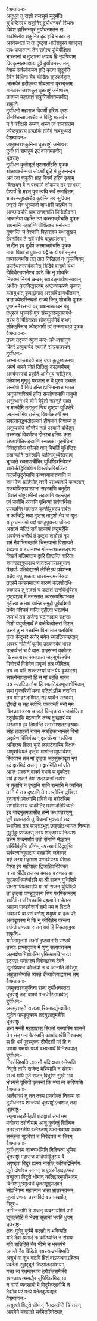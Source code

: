 वैशम्पायनः-  
अनुभूय तु राज्ञो राजसूयं सुदुर्मतिः  
युधिष्ठिरस्य शकुनिर् दुर्योधनवशे स्थितः  
विवेश हास्तिनपुरं दुर्योधनमतेन सः  
बाढमित्येव शकुनिर् दृढं हृदि चकार ह  
अस्वस्थतां च तां दृष्ट्वा धार्तराष्ट्रस्य पापकृत्  
पापः पापात्मना तेन समेत्य पृथिवीक्षिता  
भारतानां च दुष्टात्मा क्षयाय हि नृपश्रियाम्  
प्रियकृन्मतमाज्ञाय पूर्वं दुर्योधनस्य तत्  
वैशसं सर्वलोकस्य हृदि कृत्वा सुदुर्मतिः  
दैवेन विधिना चैव चोदितः क्रूरकर्मकृत्  
आत्मवैरं हृदीकृत्य सौबलानां पुरस्कृतम्  
गान्धारराजश्शकुर् धृतराष्ट्रं जनेश्वरम्  
उपगम्य महाप्राज्ञं शकुनिर्वाक्यमब्रवीत्  
शकुनिः-  
दुर्योधनो महाराज विवर्णो हरिणः कृशः  
दीनश्चिन्तापरश्चैव तं विद्धि भरतर्षभ  
न वै परीक्षसे सम्यग् अस्य त्वं राजसत्तम  
ज्येष्ठपुत्रस्य हृच्छोकं तमिमं नावबुध्यसे  
वैशम्पायनः-  
एवमुक्तश्शकुनिना धृतराष्ट्रो जनेश्वरः  
दुर्योधनं समाहूयं इदं वचनमब्रवीत्  
धृतराष्ट्रः-  
दुर्योधन कुतोमूलं भृशमार्तोऽसि पुत्रक  
श्रोतव्यश्चेन्मया सोऽर्थो ब्रूहि मे कुरुनन्दन  
अयं त्वां शकुनिः प्राह विवर्णं हरिणं कृशम्  
चिन्तयन् वै न पश्यामि शोकस्य तव सम्भवम्  
ऐश्वर्यं हि महत् पुत्र त्वयि सर्वं समाहितम्  
भ्रातरस्सुहृदश्चैव कुर्वन्ति तव सुप्रियम्  
त्वद्दत्तं चैव भुञ्जावो गान्धारी चाहमेव च  
आच्छादयसि प्रावारानश्नासि पिशितौदनम्  
आजानेया वहन्ति त्वां कस्माच्छोचसि पुत्रक  
शयनानि महार्हाणि योषितश्च मनोरमाः  
गुणवन्ति च वेश्मानि विहाराश्च यथासुखम्  
देवनामिव ते सर्वं वाचि बद्धमसंशयम्  
स दीन इव दुर्धर्ष कस्माच्छोचसि पुत्रक  
मात्रा पित्रा च पुत्रस्य यद्वै कार्यं परं स्मृतम्  
प्राप्तस्त्वमसि तत् तात निखिलां नः कुलश्रियम्  
उपस्थितस्सर्वकामैस् त्रिदिवे वासवो यथा  
विविधैरन्नपानैश्च प्रवरैः किं नु शोचसि  
निरुक्तं निगमं छन्दस् सषडङ्गार्थशास्त्रवान्  
अधीतः कृतविद्यस्त्वम्  अष्टव्याकरणैः कृपात्  
हलायुधात् कृपाद्द्रोणाद् अस्त्रविद्यामधीतवान्  
भ्राताज्येष्ठस्स्थितो राज्ये किन्नु शोचसि पुत्रक  
पृथग्जनैरलभ्यं यद् अशनाच्छादनं बहु  
प्रभुस्त्वं भुञ्जसे पुत्र संस्तुतस्सूतमागधैः  
तस्य ते विदितप्रज्ञ शोकमूलमिदं कथम्  
लोकेऽस्मिञ् ज्येष्ठभागी त्वं तन्ममाचक्ष्व पुत्रक  
वैशम्पायनः-  
तस्य तद्वचनं श्रुत्वा मन्दः क्रोधवशानुगः  
पितरं प्रत्युवाचेदं स्वमतिं सम्प्रकाशयन्  
दुर्योधनः-  
अश्नाम्याच्छादये चाहं यथा कुपुरुषस्तथा  
अमर्षं धारये चोग्रं तितिक्षुः कालपर्ययम्  
अमर्षणस्स्वां प्रकृतिं अभिभूय चरेद्धितम्  
क्लेशान् मुमुक्षुः परजान् स वै पुरुष उच्यते  
सन्तोषो वै श्रियं हन्ति ह्यभिमानश्च भारत  
अनुक्रोशश्श्रियं हन्ति सन्तोषश्चापि तावुभौ  
अनुत्थानभये चोभे यैर्वृतो नाश्नुते महत्  
न मामवैमि तद्भूतां श्रियं दृष्ट्वा युधिष्ठेरे  
ज्वलन्तीमिव राजेन्द्र विवर्णकरणीं मम  
सपत्नानृद्ध्यतोऽत्मानं हीयमानं निशाम्य ह  
अतुष्यन्नपि कौन्तेयं नाहं पश्यामि वर्धितुम्  
तस्मादहं विवर्णश्च दीनश्च हरिणः कृशः  
अष्टाशीतिसहस्राणि स्नातका गृहमेधिनः  
त्रिंशद्दासीक एकैको यान् बिभर्ति युधिष्ठिरः  
दशान्यानि सहस्राणि यतीनामूर्ध्वरेतसाम्  
भुञ्जते रुक्मपात्रीभिर् युधिष्ठिरनिवेशने  
शत्रोर्ऋद्धिविशेषेण विरूपोन्नविबर्जितः  
कदलीमृदुरोमाणि कृष्णश्यामारुणानि च  
काम्भोजः प्राहिणोत् तस्मै परार्ध्यानपि कम्बलान्  
गजयोषिद्गवाश्वानां सहस्राणि चतुर्दश  
त्रिंशतं चोष्ट्रवामीनां सहस्राणि वहन्त्युत  
एवं सर्वाणि रत्नानि पृथिव्यां सर्वपार्थिवाः  
प्रयच्छन्ति महाराज कुन्तीपुत्रस्य सर्वतः  
न क्वचिद्धि मया दृष्टस् तादृशो नैव च श्रुतः  
यादृग्धनागमो यज्ञे पाण्डुपुत्रस्य धीमतः  
असत्यं चेदिदं सर्वं सञ्जयं प्रष्टुमर्हसि  
अपर्यन्तं धनौघं तं दृष्ट्वा शत्रोरहं नृप  
शमं नैवाभिगच्छामि चिन्तयानो विशाम्पते  
ब्राह्मणा वाटधानाश्च गोमन्तश्शतसङ्घशः  
त्रिखर्वं बलिमादाय द्वारि तिष्ठन्ति वारिताः  
कमण्डलूनुपादाय जातरूपमयाञ्शुभान्  
त्रैखर्वाः प्रतिवेद्यास्मै लेभिरेऽथ प्रवेशनम्  
यन्नैव मधु शक्राय धारयन्त्यमरस्त्रियः  
तदस्मै कांस्यमादाय वारुणं कलशोदधिः  
रुक्मस्य तु सहस्रं च कलशं रत्नविभूषितम्  
दृष्ट्वाऽथ मे मनस्तात ज्वररूपमिवाभवत्  
गृहीत्वा कलशं यान्ति समुद्रौ पूर्वदक्षिणौ  
तथैव पश्चिमं यान्ति गृहीत्वा भरतर्षभ  
जलार्थं तत्र राजेन्द्र घटानादाय राक्षसाः  
दिशो ययुर्जलार्थं ते वर्जयित्वोत्तरां दिशम्  
उत्तरं तु न गच्छन्ति विना तात पतत्रिभिः  
कृतां बैन्दुसरै रत्नैर् मयेन स्फाटिकच्छदाम्  
अपश्यं नलिनीं पूर्णाम् उदकस्येव भारत  
उत्कर्षन्तं च वै वासः प्राहसन्मां वृकोदरः  
किङ्कराश्च सभापाला जहसुर्भरतर्षभ  
पित्रोरर्थे विशेषेण प्रावृण्वं तत्र जीवितम्  
तत्र त्म यदि शक्तस्स्यां घातयेयं वृकोदरम्  
सपत्नेनापहासो हि स मां दहति भारत  
तत्र स्फाटिकतोयां हि स्फाटिकाम्बुजशोभिताम्  
सभां पुष्करिणीं मत्वा पतितोऽस्मि नराधिप  
तत्र मामहसद्भीमस् सह पार्थेन सस्वरम्  
द्रौपदी च सह स्त्रीभिः पातयन्ती मनो मम  
क्लिन्नवस्त्रस्य च जले किङ्करा राजचोदिताः  
ददुर्वासांसि मेऽन्यानि तच्च दुःखतरं मम  
अस्तम्भा इव तिष्ठन्ति स्तम्भाश्शतसहस्रशः  
सोहं तत्राहतो राजन् स्फटिकाभ्यन्तरे विभो  
अद्वारेण विनिर्गच्छन् द्वारसंस्थानरूपिणा  
अभिहत्य शिलां भूयो ललाटेनास्मि विक्षतः  
आमृशन्नियतं दृष्ट्वा मार्गान्तरमुपाविशम्  
स्त्रियश्च तत्र मां दृष्ट्वा जहसुस्तादृशं नृप  
इदं द्वारमिदं राजन् न द्वारमिति मां प्रति  
अग्रतः प्रहसन् वाक्यं बभाषे स वृकोदरः  
सर्वं हासकरं तेषां सदस्यानां नरर्षभ  
न श्रुतानि न दृष्टानि यानि रत्नानि मे क्वचित्  
तानि मे तत्र दृष्टानि तेन तप्तोस्मि दुःखितः  
हुताशनं प्रवेक्ष्यामि प्रविशे वा महोदधिम्  
सम्भावितस्य चाकीर्तिर् मरणादतिरिच्यते  
इदं चाद्भुतमत्रासीत् तन्मे कथयतश्शृणु  
पूर्णे शतसहस्रे तु विप्राणां भुञ्जतां सदा  
स्थापिता तत्र सञ्ज्ञाऽभूत् छङ्खोऽध्मायत नित्यशः  
मुहुर्मुहुः प्रणदतस् तस्य शङ्खस्य नित्यशः  
उत्तमं शब्दमश्रौषं ततो रोमाणि मेऽहृषन्  
पार्थिवैर्बहुभिः कीर्णम् उपस्थानं दिदृक्षुभिः  
सर्वरत्नान्युपादाय महार्हाणि जनेश्वर  
यज्ञे तस्य महाभाग पाण्डवेयस्य धीमतः  
वैश्या इव महीपाला द्विजातिपरिवेषकाः  
न सा श्रीर्देवराजस्य यमस्य वरुणस्य वा  
गुह्यकाधिपतेर्वाऽपि या श्री राजन् युधिष्ठिरे  
राक्षसाधिपतेर्वाऽपि या श्री राजन् युधिष्ठिरे  
तां दृष्ट्वा पाण्डुपुत्रस्य श्रियं परमिकामहम्  
शान्तिं न परिगच्छामि दह्यमानेन चेतसा  
अप्राप्य पाण्डवैश्वर्यं शमो मम न विद्यते  
अवाप्स्ये वा रणं बाणैश् शयुष्ये वा हतः परैः  
अतादृशस्य मे किं नु जीवितेन परन्तप  
वर्धन्ते पाण्डवा राजन् वयं हि स्थितवृद्धयः  
शकुनिः-  
यामेतामुत्तमां लक्ष्मीं दृष्टवानसि पाण्डवे  
तस्याः प्राप्तावुपायं मे शृणु सत्यपराक्रम  
अहमक्षेष्वभिज्ञोऽस्मि पृथिव्यामपि भारत  
हृदयज्ञः पणज्ञश्च विशेषज्ञश्च देवने  
द्यूतप्रियश्च कौन्तेयो न च जानाति देवितुम्  
आहूतश्चैष्यति व्यक्तं दीव्यावेत्याह्वयस्व तम्  
वैशम्पायनः-  
एवमुक्तश्शकुनिना राजा दुर्योधनस्तदा  
धृतराष्ट्रं तदा वाक्यं मन्दधीरिदमब्रवीत्  
दुर्योधनः-  
अयमुत्सहते राजञ्श् रियमाहर्तुमक्षवित्  
द्यूतेन पाण्डुपुत्रस्य तदनुज्ञातुमर्हसि  
धृतराष्ट्रः-  
क्षत्ता मन्त्री महाप्राज्ञस् स्थितो यस्यास्मि शासने  
तेन सङ्गम्य वेत्स्यामि कार्याकार्यविनिश्चयम्  
स हि धर्मं पुरस्कृत्य दीर्घदर्शी परं हि नः  
उभयोः पक्षयोः पथ्यं वक्ष्यत्यर्थं विनिश्चयात्  
दुर्योधनः-  
निवर्तयिष्यति त्वाऽसौ यदि क्षत्ता समेष्यति  
निवृत्ते त्वयि राजेन्द्र मरिष्यामि न संशयः  
स त्वं मयि मृते राजन् विदुरेण सुखी भव  
भोक्ष्यसे पृथिवीं कृत्स्नां किं मया त्वं करिष्यसि  
वैशम्पायनः-  
आर्तवाक्यं तु तत् तस्य प्रणयोक्तं निशम्य सः  
दुर्योधनस्य शान्त्यर्थं धृतराष्ट्रोऽन्वशात् तदा  
धृतराष्ट्रः-  
स्थूणासहस्रैर्महतीं शतद्वारां सभां मम  
मनोहरां दर्शनीयाम् आशु कुर्वन्तुं शिल्पिनः  
ततस्त्वास्तीर्य रत्नैस्ताम्  अक्षानावाय्य सर्वशः  
संस्कृतां सुप्रवेशां च निवेदयत मा चिरम्  
वैशम्पायनः-  
दूर्योधनस्य शान्त्यर्थमिति निश्चित्य भूमिपः  
धृतराष्ट्रो महाराज प्राहिणोद्विदुराय वै  
अपृष्ट्वा विदुरं ह्यस्य नासीत् कश्चिद्विनिर्णयः  
द्यूते दोषांश्च जानन् स पुत्रस्नेहादकृष्यत  
तच्छ्रुत्वा विदुरो धीमान् कलिद्वारमुपस्थितम्  
विनाशमुखमुत्पन्नं धृतराष्ट्रमुपाद्रवत्  
सोऽभिगम्य महात्मानं भ्राता भ्रातरमग्रजम्  
मूर्ध्ना प्रणम्य चरणाविदं वचनमब्रवीत्  
विदुरः-  
नाभिनन्दामि ते राजन् व्यवसायमिमं प्रभो  
द्यूतहतोर्हि ते भेदस् सुतानां भवति ध्रुवम्  
धृतराष्ट्रः-  
क्षत्तः पुत्रेषु पुत्रैर्मे कलहो न भविष्यति  
यदि देवाः प्रसादं नः करिष्यन्ति न संशयः  
मयि सन्निहिते चैव भीष्मे च भरतर्षभे  
अनयो नैव विहितो नयस्सम्प्रभविष्यति  
अशुभं वा शुभं वाऽपि हितं वाऽप्यथवाऽहितम्  
प्रवर्ततां सुहृद्द्यूतं दिष्टमेतदसंशयम्  
गच्छ त्वं रथमास्थाय हयैर्वातसमैर्जवे  
खाण्डवप्रस्थमद्यैव युधिष्ठिरमिहानय  
न वार्यो व्यवसायो मे विदुरैतद्ब्रवीमि ते  
दैवमेव परं मन्ये येनैतदुपपद्यते  
वैशम्पायनः-  
इत्युक्तो विदुरो धीमान् नैतदस्तीति चिन्तयन्  
आपगेये महाप्राज्ञे सर्वमेतन्निवेदयत्  
